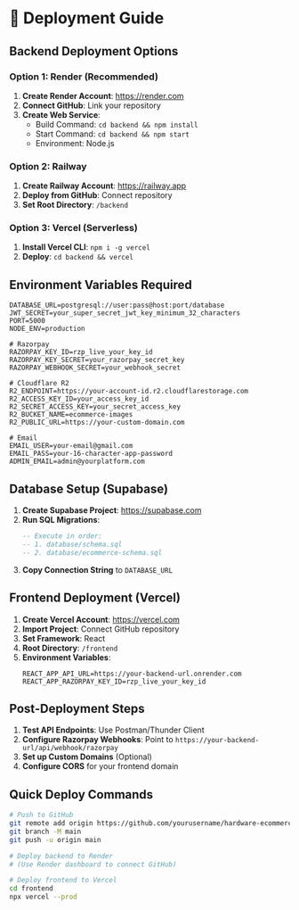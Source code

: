 # 🚀 Deployment Guide

## Backend Deployment Options

### Option 1: Render (Recommended)
1. **Create Render Account**: https://render.com
2. **Connect GitHub**: Link your repository
3. **Create Web Service**:
   - Build Command: `cd backend && npm install`
   - Start Command: `cd backend && npm start`
   - Environment: Node.js

### Option 2: Railway
1. **Create Railway Account**: https://railway.app
2. **Deploy from GitHub**: Connect repository
3. **Set Root Directory**: `/backend`

### Option 3: Vercel (Serverless)
1. **Install Vercel CLI**: `npm i -g vercel`
2. **Deploy**: `cd backend && vercel`

## Environment Variables Required

```env
DATABASE_URL=postgresql://user:pass@host:port/database
JWT_SECRET=your_super_secret_jwt_key_minimum_32_characters
PORT=5000
NODE_ENV=production

# Razorpay
RAZORPAY_KEY_ID=rzp_live_your_key_id
RAZORPAY_KEY_SECRET=your_razorpay_secret_key
RAZORPAY_WEBHOOK_SECRET=your_webhook_secret

# Cloudflare R2
R2_ENDPOINT=https://your-account-id.r2.cloudflarestorage.com
R2_ACCESS_KEY_ID=your_access_key_id
R2_SECRET_ACCESS_KEY=your_secret_access_key
R2_BUCKET_NAME=ecommerce-images
R2_PUBLIC_URL=https://your-custom-domain.com

# Email
EMAIL_USER=your-email@gmail.com
EMAIL_PASS=your-16-character-app-password
ADMIN_EMAIL=admin@yourplatform.com
```

## Database Setup (Supabase)

1. **Create Supabase Project**: https://supabase.com
2. **Run SQL Migrations**:
   ```sql
   -- Execute in order:
   -- 1. database/schema.sql
   -- 2. database/ecommerce-schema.sql
   ```
3. **Copy Connection String** to `DATABASE_URL`

## Frontend Deployment (Vercel)

1. **Create Vercel Account**: https://vercel.com
2. **Import Project**: Connect GitHub repository
3. **Set Framework**: React
4. **Root Directory**: `/frontend`
5. **Environment Variables**:
   ```env
   REACT_APP_API_URL=https://your-backend-url.onrender.com
   REACT_APP_RAZORPAY_KEY_ID=rzp_live_your_key_id
   ```

## Post-Deployment Steps

1. **Test API Endpoints**: Use Postman/Thunder Client
2. **Configure Razorpay Webhooks**: Point to `https://your-backend-url/api/webhook/razorpay`
3. **Set up Custom Domains** (Optional)
4. **Configure CORS** for your frontend domain

## Quick Deploy Commands

```bash
# Push to GitHub
git remote add origin https://github.com/yourusername/hardware-ecommerce-saas.git
git branch -M main
git push -u origin main

# Deploy backend to Render
# (Use Render dashboard to connect GitHub)

# Deploy frontend to Vercel
cd frontend
npx vercel --prod
```